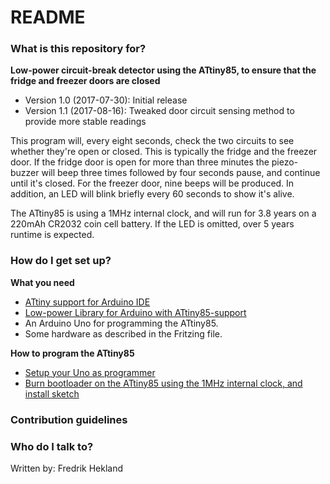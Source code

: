 # README #

### What is this repository for? ###

**Low-power circuit-break detector using the ATtiny85, to ensure that the fridge and freezer doors are closed**

* Version 1.0 (2017-07-30): Initial release
* Version 1.1 (2017-08-16): Tweaked door circuit sensing method to provide more stable readings

This program will, every eight seconds, check the two circuits 
to see whether they're open or closed. This is typically the fridge
and the freezer door. If the fridge door is open for more than three minutes
the piezo-buzzer will beep three times followed by four seconds pause, and continue until it's closed. 
For the freezer door, nine beeps will be produced.
In addition, an LED will blink briefly every 60 seconds to show it's alive.

The ATtiny85 is using a 1MHz internal clock, and will run for 3.8 years on 
a 220mAh CR2032 coin cell battery. If the LED is omitted, over 5 years runtime
is expected.

### How do I get set up? ###

**What you need**

* [ATtiny support for Arduino IDE](https://github.com/damellis/attiny)
* [Low-power Library for Arduino with ATtiny85-support](https://github.com/sej7278/LowPower)
* An Arduino Uno for programming the ATtiny85.
* Some hardware as described in the Fritzing file.

**How to program the ATtiny85**

* [Setup your Uno as programmer](http://highlowtech.org/?p=1706)
* [Burn bootloader on the ATtiny85 using the 1MHz internal clock, and install sketch](http://highlowtech.org/?p=1695)

### Contribution guidelines ###


### Who do I talk to? ###

Written by: Fredrik Hekland
